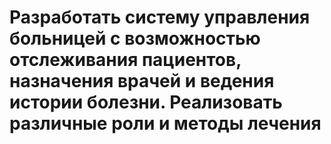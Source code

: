 # Разработать систему управления больницей с возможностью отслеживания пациентов, назначения врачей и ведения истории болезни. Реализовать различные роли и методы лечения
